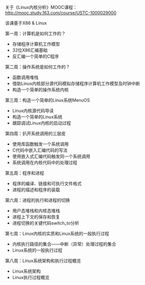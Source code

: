 关于《Linux内核分析》MOOC课程：http://mooc.study.163.com/course/USTC-1000029000

该课基于X86 & Linux

第一周：计算机是如何工作的？

- 存储程序计算机工作模型
- 32位X86汇编基础
- 反汇编一个简单的C程序

第二周：操作系统是如何工作的？

- 函数调用堆栈
- 借助Linux内核部分源代码模拟存储程序计算机工作模型及时钟中断
- 构造一个简单的操作系统内核

第三周：构造一个简单的Linux系统MenuOS

- Linux内核源代码导读
- 构造一个简单的Linux系统
- 跟踪调试Linux内核的启动过程

第四周：扒开系统调用的三层皮

- 使用库函数触发一个系统调用
- C代码中嵌入汇编代码的写法
- 使用嵌入式汇编代码触发同一个系统调用
- 系统调用在内核代码中的处理过程

第五周：程序和进程

- 程序的编译、链接和可执行文件格式
- 进程的描述和程序的装载

第六周：进程的执行和进程的切换

- 用户态堆栈和内核态堆栈
- 进程上下文的保存和恢复
- 进程切换的关键代码switch_to分析

第七周：Linux内核的实质和Linux系统的一般执行过程

- 内核执行路径的集合——中断（异常）处理过程的集合
- Linux系统的一般执行过程

第八周：Linux系统架构和执行过程概览

- Linux系统架构
- Linux执行过程概览
